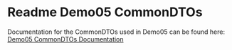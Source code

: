 # Readme Demo05 CommonDTOs

Documentation for the CommonDTOs used in Demo05 can be found here: [Demo05 CommonDTOs Documentation](Documentation/Details.html)